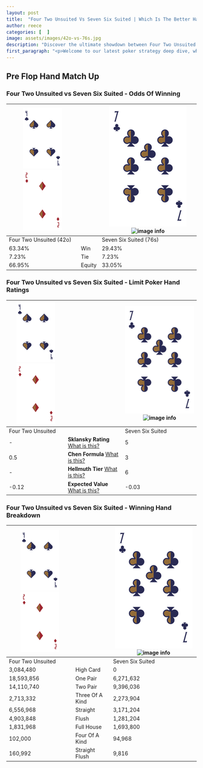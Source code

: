 ```yaml
---
layout: post
title:  "Four Two Unsuited Vs Seven Six Suited | Which Is The Better Hand In Poker? A Complete Guide"
author: reece
categories: [  ]
image: assets/images/42o-vs-76s.jpg
description: "Discover the ultimate showdown between Four Two Unsuited and Seven Six Suited in poker! Uncover the odds, strategies, and scenarios where one hand triumphs over the other. Get ready to up your poker game with this thrilling analysis."
first_paragraph: "<p>Welcome to our latest poker strategy deep dive, where we're pitting two distinct hands against each other in a high-stakes showdown: Four Two Unsuited vs Seven Six Suited.</p><p>In the dynamic world of poker, every decision counts, and knowing which hand holds the upper hand is key to your success at the table.</p><p>In this article, we'll dissect these two hands, explore the scenarios where one dominates the other, and equip you with the knowledge to make strategic choices that can tip the odds in your favor.</p><p>Get ready to unravel the intriguing dynamics of these poker hands and elevate your game to new heights.</p>"
---
```




[comment]: # (sp0)

## Pre Flop Hand Match Up

<div class="table hand-ratings" markdown="1"> 



### Four Two Unsuited vs Seven Six Suited - Odds Of Winning


    
| ![image info](assets/images/hand1/4.png) ![image info](assets/images/hand1/2o.png) |  | ![image info](assets/images/hand2/7.png) ![image info](assets/images/hand2/6s.png) |
| -------- | -------- | -------- |
| Four Two Unsuited (42o) |  | Seven Six Suited (76s) |
| 63.34% | Win | 29.43% |
| 7.23% | Tie | 7.23% |
| 66.95% | Equity | 33.05% |




[comment]: # (sp1)



### Four Two Unsuited vs Seven Six Suited - Limit Poker Hand Ratings


    
| ![image info](assets/images/hand1/4.png) ![image info](assets/images/hand1/2o.png) |  | ![image info](assets/images/hand2/7.png) ![image info](assets/images/hand2/6s.png) |
| -------- | -------- | -------- |
| Four Two Unsuited |  | Seven Six Suited |
| - | **Sklansky Rating** [What is this?](/sklansky-rating-explained) | 5 |
| 0.5 | **Chen Formula** [What is this?](/chen-formula-explained) | 3 |
| - | **Hellmuth Tier** [What is this?](/Hellmuth-tier-explained) | 6 |
| -0.12 | **Expected Value** [What is this?](/expected-value-explained) | -0.03 |




[comment]: # (sp2)



### Four Two Unsuited vs Seven Six Suited - Winning Hand Breakdown


    
| ![image info](assets/images/hand1/4.png) ![image info](assets/images/hand1/2o.png) |  | ![image info](assets/images/hand2/7.png) ![image info](assets/images/hand2/6s.png) |
| -------- | -------- | -------- |
| Four Two Unsuited |  | Seven Six Suited |
| 3,084,480 | High Card | 0 |
| 18,593,856 | One Pair | 6,271,632 |
| 14,110,740 | Two Pair | 9,396,036 |
| 2,713,332 | Three Of A Kind | 2,273,904 |
| 6,556,968 | Straight | 3,171,204 |
| 4,903,848 | Flush | 1,281,204 |
| 1,831,968 | Full House | 1,693,800 |
| 102,000 | Four Of A Kind | 94,968 |
| 160,992 | Straight Flush | 9,816 |




[comment]: # (sp3)



</div>

[comment]: # (sp4)



[comment]: # (sp5)

